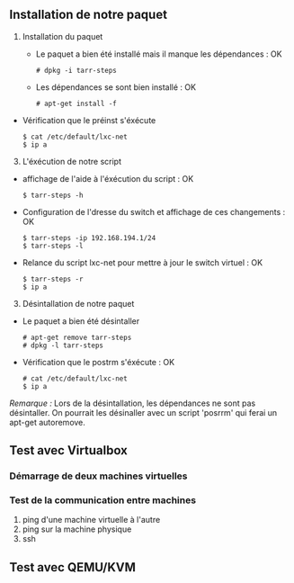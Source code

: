 ## Installation de notre paquet
1. Installation du paquet

    - Le paquet a bien été installé mais il manque les dépendances : OK
        ~~~
        # dpkg -i tarr-steps
        ~~~

    - Les dépendances se sont bien installé : OK
        ~~~
        # apt-get install -f
        ~~~

- Vérification que le préinst s'éxécute
    ~~~
    $ cat /etc/default/lxc-net
    $ ip a
    ~~~

3. L'éxécution de notre script

- affichage de l'aide à l'éxécution du script : OK
    ~~~
    $ tarr-steps -h
    ~~~

- Configuration de l'dresse du switch et affichage de ces changements : OK
    ~~~
    $ tarr-steps -ip 192.168.194.1/24
    $ tarr-steps -l
    ~~~

- Relance du script lxc-net pour mettre à jour le switch virtuel : OK
    ~~~
    $ tarr-steps -r 
    $ ip a
    ~~~

3. Désintallation de notre paquet

- Le paquet a bien été désintaller
    ~~~
    # apt-get remove tarr-steps
    # dpkg -l tarr-steps

- Vérification que le postrm s'éxécute : OK
    ~~~
    # cat /etc/default/lxc-net
    $ ip a
    ~~~

*Remarque :* 
Lors de la désintallation, les dépendances ne sont pas désintaller. 
On pourrait les désinaller avec un script 'posrrm' qui ferai un apt-get autoremove.

## Test avec Virtualbox
### Démarrage de deux machines virtuelles


### Test de la communication entre machines
1. ping d'une machine virtuelle à l'autre
2. ping sur la machine physique
3. ssh

## Test avec QEMU/KVM

